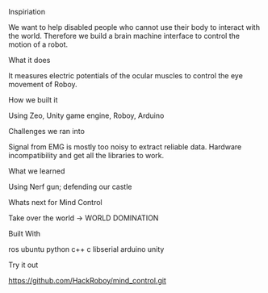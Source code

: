 Inspiriation

We want to help disabled people who cannot use their body to interact with the world. Therefore we build a brain machine interface to control the motion of a robot. 

What it does 

It measures electric potentials of the ocular muscles to control the eye movement of Roboy. 

How we built it 

Using Zeo, Unity game engine, Roboy, Arduino

Challenges we ran into 

Signal from EMG is mostly too noisy to extract reliable data. Hardware incompatibility and get all the libraries to work.

What we learned

Using Nerf gun; defending our castle

Whats next for Mind Control

Take over the world -> WORLD DOMINATION

Built With

ros ubuntu python c++ c libserial arduino unity 

Try it out 

https://github.com/HackRoboy/mind_control.git
